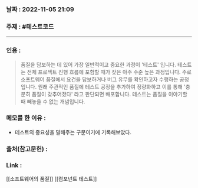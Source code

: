### 날짜 : 2022-11-05 21:09
### 주제 : #테스트코드 

---- 

### 인용 : 
>  품질을 담보하는 데 있어 가장 일반적이고 중요한 과정이 '테스트' 입니다. 테스트는 전체 프로젝트 진행 흐름에 포함할 때가 잦은 아주 수준 높은 과정입니다. 주로 소프트웨어 품질에서 요건을 담보하거나 버그 유무를 확인하고자 수행하는 공정입니다. 원래 주관적인 품질에 테스트 공정을 추가하여 정량화하고 이를 통해 '충분히 품질이 갖추어졌다' 라고 판단되면 배포합니다. 테스트는 품질을 이야기할 때 빼놓을 수 없는 개념입니다.


### 메모를 한 이유 : 
- 테스트의 중요성을 말해주는 구문이기에 기록해보았다.

### 출처(참고문헌) : 


### Link : 
[[소프트웨어의 품질]]
[[컴포넌트 테스트]]